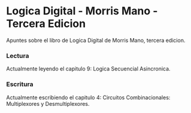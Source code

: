 # Logica Digital - Morris Mano - Tercera Edicion
Apuntes sobre el libro de Logica Digital de Morris Mano, tercera edicion.

### Lectura
Actualmente leyendo el capitulo 9: Logica Secuencial Asincronica.

### Escritura
Actualmente escribiendo el capitulo 4: Circuitos Combinacionales: Multiplexores y Desmultiplexores.

